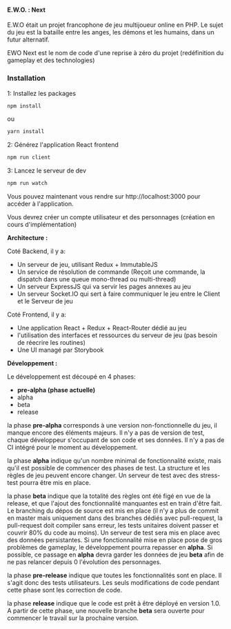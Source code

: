 #### E.W.O. :  Next

E.W.O était un projet francophone de jeu multijoueur online en PHP. 
Le sujet du jeu est la bataille entre les anges, les démons et les humains, dans un futur alternatif. 

EWO Next est le nom de code d'une reprise à zéro du projet (redéfinition du gameplay et des technologies) 

### Installation

1: Installez les packages

```bash
npm install
```

ou 

```bash
yarn install
```

2: Générez l'application React frontend

```bash
npm run client
```

3: Lancez le serveur de dev

```bash
npm run watch
```

Vous pouvez maintenant vous rendre sur http://localhost:3000 pour accéder à l'application. 

Vous devrez créer un compte utilisateur et des personnages (création en cours d'implémentation) 

__Architecture :__

Coté Backend, il y a:
* Un serveur de jeu, utilisant Redux + ImmutableJS
* Un service de résolution de commande (Reçoit une commande, la dispatch dans une queue mono-thread ou multi-thread)
* Un serveur ExpressJS qui va servir les pages annexes au jeu
* Un serveur Socket.IO qui sert à faire communiquer le jeu entre le Client et le Serveur de jeu
  
 Coté Frontend, il y a:
 * Une application React + Redux + React-Router dédié au jeu
 * l'utilisation des interfaces et ressources du serveur de jeu (pas besoin de réecrire les routines)
 * Une UI managé par Storybook
 
 __Développement :__
 
 Le développement est découpé en 4 phases:
 * __pre-alpha (phase actuelle)__
 * alpha
 * beta
 * release
 
 la phase __pre-alpha__ corresponds à une version non-fonctionnelle du jeu, il manque encore des éléments majeurs. Il n'y a pas de version de test, chaque développeur s'occupant de son code et ses données. Il n'y a pas de CI intégré pour le moment au développement.
 
 la phase __alpha__ indique qu'un nombre minimal de fonctionnalité existe, mais qu'il est possible de commencer des phases de test. La structure et les règles de jeu peuvent encore changer. Un serveur de test avec des stress-test pourra être mis en place. 
 
 la phase __beta__ indique que la totalité des règles ont été figé en vue de la release, et que l'ajout des fonctionnalité manquantes est en train d'être fait. Le branching du dépos de source est mis en place (il n'y a plus de commit en master mais uniquement dans des branches dédiés avec pull-request, la pull-request doit compiler sans erreur, les tests unitaires doivent passer et couvrir 80% du code au moins). Un serveur de test sera mis en place avec des données persistantes. Si une fonctionnalité mise en place pose de gros problèmes de gameplay, le développement pourra repasser en __alpha__. Si possible, ce passage en __alpha__ devra garder les données de jeu __beta__ afin de ne pas relancer depuis 0 l'évolution des personnages.
 
 la phase __pre-release__ indique que toutes les fonctionnalités sont en place. Il s'agit donc des tests utilisateurs. Les seuls modifications de code pendant cette phase sont les correction de code.
 
 la phase __release__ indique que le code est prêt à être déployé en version 1.0. A partir de cette phase, une nouvelle branche __beta__ sera ouverte pour commencer le travail sur la prochaine version. 
